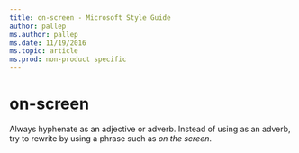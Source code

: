 ```yaml
---
title: on-screen - Microsoft Style Guide
author: pallep
ms.author: pallep
ms.date: 11/19/2016
ms.topic: article
ms.prod: non-product specific
---
```


# on-screen

Always
hyphenate as an adjective or adverb. Instead of using as an
adverb, try to rewrite by using a phrase such as *on the screen*.
